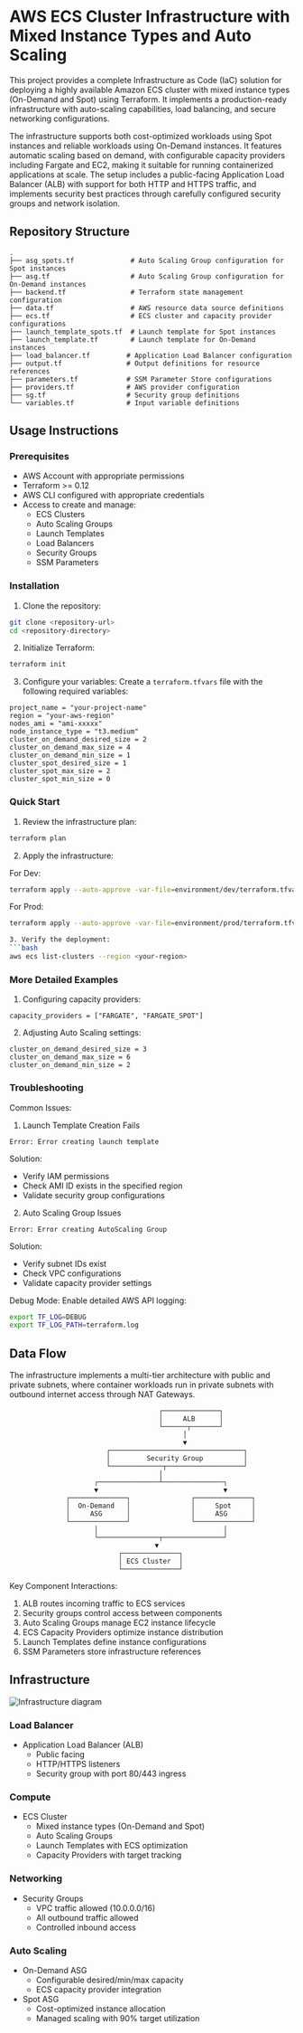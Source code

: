 # AWS ECS Cluster Infrastructure with Mixed Instance Types and Auto Scaling

This project provides a complete Infrastructure as Code (IaC) solution for deploying a highly available Amazon ECS cluster with mixed instance types (On-Demand and Spot) using Terraform. It implements a production-ready infrastructure with auto-scaling capabilities, load balancing, and secure networking configurations.

The infrastructure supports both cost-optimized workloads using Spot instances and reliable workloads using On-Demand instances. It features automatic scaling based on demand, with configurable capacity providers including Fargate and EC2, making it suitable for running containerized applications at scale. The setup includes a public-facing Application Load Balancer (ALB) with support for both HTTP and HTTPS traffic, and implements security best practices through carefully configured security groups and network isolation.

## Repository Structure
```
.
├── asg_spots.tf              # Auto Scaling Group configuration for Spot instances
├── asg.tf                    # Auto Scaling Group configuration for On-Demand instances
├── backend.tf                # Terraform state management configuration
├── data.tf                   # AWS resource data source definitions
├── ecs.tf                    # ECS cluster and capacity provider configurations
├── launch_template_spots.tf  # Launch template for Spot instances
├── launch_template.tf        # Launch template for On-Demand instances
├── load_balancer.tf         # Application Load Balancer configuration
├── output.tf                # Output definitions for resource references
├── parameters.tf            # SSM Parameter Store configurations
├── providers.tf             # AWS provider configuration
├── sg.tf                    # Security group definitions
└── variables.tf             # Input variable definitions
```

## Usage Instructions
### Prerequisites
- AWS Account with appropriate permissions
- Terraform >= 0.12
- AWS CLI configured with appropriate credentials
- Access to create and manage:
  - ECS Clusters
  - Auto Scaling Groups
  - Launch Templates
  - Load Balancers
  - Security Groups
  - SSM Parameters

### Installation

1. Clone the repository:
```bash
git clone <repository-url>
cd <repository-directory>
```

2. Initialize Terraform:
```bash
terraform init
```

3. Configure your variables:
Create a `terraform.tfvars` file with the following required variables:
```hcl
project_name = "your-project-name"
region = "your-aws-region"
nodes_ami = "ami-xxxxx"
node_instance_type = "t3.medium"
cluster_on_demand_desired_size = 2
cluster_on_demand_max_size = 4
cluster_on_demand_min_size = 1
cluster_spot_desired_size = 1
cluster_spot_max_size = 2
cluster_spot_min_size = 0
```

### Quick Start

1. Review the infrastructure plan:
```bash
terraform plan
```

2. Apply the infrastructure:

For Dev: 
```bash
terraform apply --auto-approve -var-file=environment/dev/terraform.tfvars
```
For Prod:
```bash
terraform apply --auto-approve -var-file=environment/prod/terraform.tfvars

3. Verify the deployment:
```bash
aws ecs list-clusters --region <your-region>
```

### More Detailed Examples

1. Configuring capacity providers:
```hcl
capacity_providers = ["FARGATE", "FARGATE_SPOT"]
```

2. Adjusting Auto Scaling settings:
```hcl
cluster_on_demand_desired_size = 3
cluster_on_demand_max_size = 6
cluster_on_demand_min_size = 2
```

### Troubleshooting

Common Issues:

1. Launch Template Creation Fails
```
Error: Error creating launch template
```
Solution:
- Verify IAM permissions
- Check AMI ID exists in the specified region
- Validate security group configurations

2. Auto Scaling Group Issues
```
Error: Error creating AutoScaling Group
```
Solution:
- Verify subnet IDs exist
- Check VPC configurations
- Validate capacity provider settings

Debug Mode:
Enable detailed AWS API logging:
```bash
export TF_LOG=DEBUG
export TF_LOG_PATH=terraform.log
```

## Data Flow
The infrastructure implements a multi-tier architecture with public and private subnets, where container workloads run in private subnets with outbound internet access through NAT Gateways.

```ascii
                                     ┌──────────────┐
                                     │     ALB      │
                                     └──────┬───────┘
                                           │
                                           ▼
                        ┌─────────────────────────────────┐
                        │         Security Group          │
                        └─────────────┬───────────────────┘
                                     │
                     ┌───────────────┴───────────────┐
                     ▼                               ▼
              ┌──────────────┐               ┌──────────────┐
              │  On-Demand   │               │     Spot     │
              │     ASG      │               │     ASG      │
              └──────────────┘               └──────────────┘
                     │                               │
                     └───────────────┬───────────────┘
                                    ▼
                           ┌──────────────┐
                           │ ECS Cluster  │
                           └──────────────┘
```

Key Component Interactions:
1. ALB routes incoming traffic to ECS services
2. Security groups control access between components
3. Auto Scaling Groups manage EC2 instance lifecycle
4. ECS Capacity Providers optimize instance distribution
5. Launch Templates define instance configurations
6. SSM Parameters store infrastructure references

## Infrastructure

![Infrastructure diagram](./docs/infra.svg)

### Load Balancer
- Application Load Balancer (ALB)
  - Public facing
  - HTTP/HTTPS listeners
  - Security group with port 80/443 ingress

### Compute
- ECS Cluster
  - Mixed instance types (On-Demand and Spot)
  - Auto Scaling Groups
  - Launch Templates with ECS optimization
  - Capacity Providers with target tracking

### Networking
- Security Groups
  - VPC traffic allowed (10.0.0.0/16)
  - All outbound traffic allowed
  - Controlled inbound access

### Auto Scaling
- On-Demand ASG
  - Configurable desired/min/max capacity
  - ECS capacity provider integration
- Spot ASG
  - Cost-optimized instance allocation
  - Managed scaling with 90% target utilization